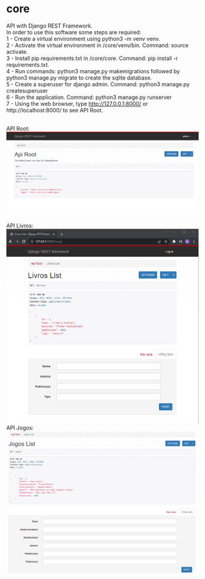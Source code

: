 # core

API with Django REST Framework.
<br>
In order to use this software some steps are required:
<br>
1 - Create a virtual environment using python3 -m venv venv.
<br>
2 - Activate the virtual environment in /core/venv/bin. Command: source activate.
<br>
3 - Install pip requirements.txt in /core/core. Command: pip install -r requirements.txt.
<br>
4 - Run commands: python3 manage.py makemigrations followed by python3 manage.py migrate to create the sqlite database.
<br>
5 - Create a superuser for django admin. Command: python3 manage.py createsuperuser
<br>
6 - Run the application. Command: python3 manage.py runserver
<br>
7 - Using the web browser, type http://127.0.0.1:8000/ or http://localhost:8000/ to see API Root.
<p>
</p>
<br>
API Root:
<br>
<img src=https://github.com/maiconwa/core/blob/main/core/images/Root1.png>
<p>
</p>
<br>
API Livros:
<br>
<img src=https://github.com/maiconwa/core/blob/main/core/images/Livros.png>
<br>
API Jogos:
<br>
<img src=https://github.com/maiconwa/core/blob/main/core/images/Jogos.png>
<br>
